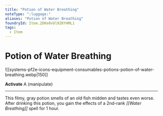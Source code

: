 ```yaml
---
title: "Potion of Water Breathing"
noteType: ":luggage:"
aliases: "Potion of Water Breathing"
foundryId: Item.2DKe0vOl0ZKYHML1
tags:
  - Item
---
```


# Potion of Water Breathing
![[systems-pf2e-icons-equipment-consumables-potions-potion-of-water-breathing.webp|150]]

**Activate** A (manipulate)

* * *

This filmy, gray potion smells of an old fish midden and tastes even worse. After drinking this potion, you gain the effects of a 2nd-rank _[[Water Breathing]]_ spell for 1 hour.
